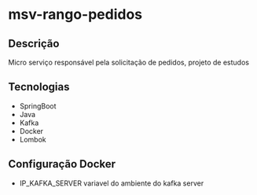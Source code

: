# msv-rango-pedidos

## Descrição
 Micro serviço responsável pela solicitação de pedidos, projeto de estudos
 
## Tecnologias 
- SpringBoot
- Java
- Kafka
- Docker
- Lombok
 
## Configuração Docker
- IP_KAFKA_SERVER variavel do ambiente do kafka server